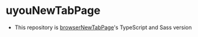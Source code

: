 # uyouNewTabPage

* This repository is [browserNewTabPage](https://github.com/tonylu110/browserNewTabPage)'s TypeScript and Sass version